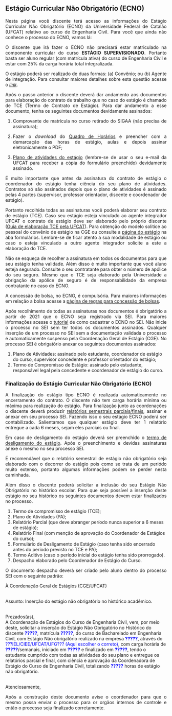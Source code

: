 ## Estágio Curricular Não Obrigatório (ECNO)

<p align="justify">Nesta página você discente terá acesso as informações do Estágio Curricular Não Obrigatório (ECNO) da Universidade Federal de Catalão (UFCAT) relativo ao curso de Engenharia Civil. Para você que ainda não conhece o processo do ECNO, vamos lá:</p>
  
  
<p align="justify">O discente que irá fazer o ECNO não precisará estar matriculado na componente curricular do curso <b>ESTÁGIO SUPERVISIONADO</b>. Portanto basta ser aluno regular (com matrícula ativa) do curso de Engenharia Civil e estar com 25% da carga horária total integralizada.</p>


<p align="justify">O estágio poderá ser realizado de duas formas: (a) Convênio; ou (b) Agente de integração. Para consultar maiores detalhes sobre esta questão acesse o <a href="https://wmpjrufg.github.io/ESTAGIO-CIVIL-UFCAT/002-PASSOS.html" target="_blank"><i>link</i></a>.</p>

  
<p align="justify">Após o passo anterior o discente deverá dar andamento aos documentos para elaboração do contrato de trabalho que no caso do estágio é chamado de TCE (Termo de Contrato de Estágio). Para dar andamento a esse documento, tenha os seguintes documentos devidamente assinados:</p>


<ol>
  <li><p align="justify">Comprovante de matrícula no curso retirado do SIGAA (não precisa de assinatura);</p></li> 
  <li><p align="justify">Fazer o <i>download</i> do <a href="https://docs.google.com/spreadsheets/d/1YDI6wjQUq7Is5IRhCgKPUsgyvR-Nr7uB/edit?usp=sharing&ouid=111460075262236273387&rtpof=true&sd=true" target="_blank">Quadro de Horários</a> e preencher com a demarcação das horas de estágio, aulas e depois assinar eletronicamente o PDF;</p></li> 
  <li><p align="justify"><a href="https://forms.gle/dDR88259d8fvjvzf7" target="_blank">Plano de atividades do estágio</a> (lembre-se de usar o seu e-mail da UFCAT para receber a cópia do formulário preenchido) devidamente assinado.</p></li>   
</ol>


<p align="justify">É muito importante que antes da assinatura do contrato de estágio o coordenador do estágio tenha ciência do seu plano de atividades. Contratos só são assinados depois que o plano de atividades é assinado pelas 4 partes (supervisor, professor orientador, discente e coordenador de estágio).</p>
  
  
<p align="justify">Portanto recolhida todas as assinaturas você poderá elaborar seu contrato de estágio (TCE). Caso seu estágio esteja vinculado ao agente integrador UFCAT o contrato de estágio deve ser elaborado pelo próprio discente (<a href="https://files.cercomp.ufg.br/weby/up/610/o/Tutorial_Preenchimento_do_TCE_e_do_Plano_de_Atividades.pdf" target="_blank">Guia de elaboração TCE pela UFCAT</a>). Para obtenção do modelo solitice ao pessoal do convênio de estágio na CGE ou consulte a <a href="https://estagio.catalao.ufg.br" target="_blank">página do estágio</a> na aba formulários. Lembre-se de ficar atento a sua modalidade de estágio ou caso o esteja vinculado a outro agente integrador solicite a este a elaboração do TCE.</p>
  
 
<p align="justify">Não se esqueça de recolher a assinatura em todos os documentos para que seu estágio tenha validade. Além disso é muito importante que você aluno esteja segurado. Consulte o seu contratante para obter o número de apólice do seu seguro. Mesmo que o TCE seja elaborado pela Universidade a obrigação da apólice de seguro é de responsabilidade da empresa contratante no caso do ECNO.</p>
    
  
<p align="justify">A concessão de bolsa, no ECNO, é compulsória. Para maiores informações em relação a bolsa acesse a <a href="https://wmpjrufg.github.io/ESTAGIO-CIVIL-UFCAT/005-BOLSA.html" target="_blank">página de regras para concessão de bolsas</a>.</p>

  
<p align="justify">Após recolhimento de todas as assinaturas nos documentos é obrigatório a partir de 2021 que o ECNO seja registrado via SEI. Para maiores informações acesse o <a href="https://files.cercomp.ufg.br/weby/up/610/o/Tutorial_de_Peticionamento_no_SEI_-_ECNO_%281%29.pdf" target="_blank">tutorial</a> de como cadastrar o ECNO no SEI. Não inicie o processo no SEI sem ter todos os documentos assinados. Qualquer inserção de um processo no SEI sem a documentação validada o processo é automaticamente suspenso pela Coordenação Geral de Estágio (CGE). No processo SEI é obrigatório anexar os seguintes documentos assinados:</p>
  
<ol>
  <li>Plano de Atividades:  assinado pelo estudante, coordenador de estágio do curso, supervisor concedente e professor orientador do estágio;</li> 
  <li>Termo de Compromisso de Estágio:  assinado pelo estudante, responsável legal pela concedente e coordenador de estágio do curso.</li> 
</ol>

<h3>Finalização do Estágio Curricular Não Obrigatório (ECNO)</h3>

<p align="justify">A finalização do estágio tipo ECNO é realizada automaticamente no encerramento do contrato. O discente não tem carga horária mínima ou máxima para realização do estágio. Para finalização junto as coordenações o discente deverá produzir <a href="https://files.cercomp.ufg.br/weby/up/610/o/1.4_Relat%C3%B3rio_de_Atividades_Est%C3%A1gio_n%C3%A3o_obrigat%C3%B3rio_em_empresas_conveniadas_com_a_UFCAT.docx" target="_blank">relatórios semestrais parciais/finais</a>, assinar e anexar em seu processo SEI. Fazendo isso o seu estágio ECNO poderá ser contabilizado. Salientamos que qualquer estágio deve ter 1 relatório entregue a cada 6 meses, sejam eles parciais ou final.</p>
  
 
<p align="justify">Em caso de desligamento do estágio deverá ser preenchido o <a href="https://files.cercomp.ufg.br/weby/up/610/o/1.5_Formul%C3%A1rio_de_Desligamento_Est%C3%A1gio_n%C3%A3o_obrigat%C3%B3rio_em_empresas_conveniadas_com_a_UFCAT.docx" target="_blank">termo de desligamento do estágio</a>. Após o preenchimento e devidas assinaturas anexe o mesmo no seu processo SEI.</p>
  
<p align="justify">É recomendável que o relatório semestral de estágio não obrigatório seja elaborado com o decorrer do estágio pois como se trata de um periódo muito extenso, portanto algumas informações podem se perder nesta caminhada.</p>

<p align="justify">Além disso o discente poderá solicitar a inclusão do seu Estágio Não Obrigatório no histórico escolar. Para que seja possível a inserção deste estágio no seu histórico os seguintes documentos devem estar finalizados no processo.</p>

<ol>
  <li>Termo de compromisso de estágio (TCE);</li>
  <li>Plano de Atividades (PA);</li>
  <li>Relatório Parcial (que deve abranger período nunca superior a 6 meses de estágio);</li>
  <li>Relatório Final (com menção de aprovação do Coordenador de Estágios do curso);</li>
  <li>Formulário de Desligamento de Estágio (caso tenha sido encerrado antes do período previsto no TCE e PA);</li>
  <li>Termo Aditivo (caso o período inicial do estágio tenha sido prorrogado).</li>
  <li>Despacho elaborado pelo Coordenador de Estágio do Curso.</li>
</ol>

<p align="justify">O documento despacho deverá ser criado pelo aluno dentro do processo SEI com o seguinte padrão:</p>

<p align="justify">
À Coordenação Geral de Estágios (CGE/UFCAT)<br><br>

Assunto: Inserção do estágio não obrigatório no histórico acadêmico.<br><br>

Prezados(as),<br>
A Coordenação de Estágios do Curso de Engenharia Civil, vem, por meio deste, solicitar a inserção do Estágio Não Obrigatório no Histórico do discente <b><font color = "blue">?????</font></b>, matrícula <b><font color = "blue">?????</font></b>, do curso de Bacharelado em Engenharia Civil, com Estágio Não obrigatório realizado na empresa <b><font color = "blue">?????</font></b>, através do <font color = "blue">???IEL/CIEE/UFCAT/UFG??? (Aqui escolher o correto)</font>, com carga horária de <b><font color = "blue">?????</font></b>/semanais, iniciado em <b><font color = "blue">?????</font></b> e finalizado em <b><font color = "blue">?????</font></b>, tendo o estudante cumprido com todas as atividades do seu plano e entregue os relatórios parcial e final, com ciência e aprovação da Coordenadora de Estágio do Curso de Engenharia Civil, totalizando <b><font color = "blue">?????</font></b> horas de estágio não obrigatório.<br><br>

Atenciosamente,
</p>

<p align="justify">Após a construção deste documento avise o coordenador para que o mesmo possa enviar o processo para or orgãos internos de controle e então o processo seja finalizado corretamente.</p>